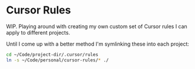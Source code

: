 # Cursor Rules

WIP. Playing around with creating my own custom set of Cursor rules I can apply to different projects.

Until I come up with a better method I'm symlinking these into each project:

```bash
cd ~/Code/project-dir/.cursor/rules
ln -s ~/Code/personal/cursor-rules/* ./
```
